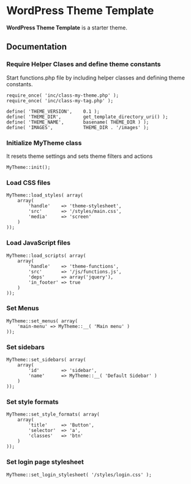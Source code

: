 # WordPress Theme Template
**WordPress Theme Template** is a starter theme.

## Documentation

### Require Helper Clases and define theme constants
Start functions.php file by including helper classes and defining theme constants.
```
require_once( 'inc/class-my-theme.php' );
require_once( 'inc/class-my-tag.php' );

define( 'THEME_VERSION', 	0.1 );
define( 'THEME_DIR', 		get_template_directory_uri() );
define( 'THEME_NAME', 		basename( THEME_DIR ) );
define( 'IMAGES', 			THEME_DIR . '/images' );
```
### Initialize MyTheme class
It resets theme settings and sets theme filters and actions
```
MyTheme::init();
```
### Load CSS files
```
MyTheme::load_styles( array(
	array( 
		'handle' 	=> 'theme-stylesheet', 
		'src' 		=> '/styles/main.css', 
		'media' 	=> 'screen' 
	)
));
```
### Load JavaScript files
```
MyTheme::load_scripts( array(
	array(
		'handle' 	=> 'theme-functions',
		'src' 		=> '/js/functions.js',
		'deps' 		=> array('jquery'),
		'in_footer' => true
	)
));
```
### Set Menus
```
MyTheme::set_menus( array(
	'main-menu' => MyTheme::__( 'Main menu' )
));
```
### Set sidebars
```
MyTheme::set_sidebars( array(
	array( 
	 	'id' 		=> 'sidebar', 
	 	'name' 		=> MyTheme::__( 'Default Sidebar' )
	)
));
```
### Set style formats
```
MyTheme::set_style_formats( array(  
	array(
		'title' 	=> 'Button',
		'selector' 	=> 'a',
		'classes' 	=> 'btn'
	)
));
```
### Set login page stylesheet
```
MyTheme::set_login_stylesheet( '/styles/login.css' );
```
